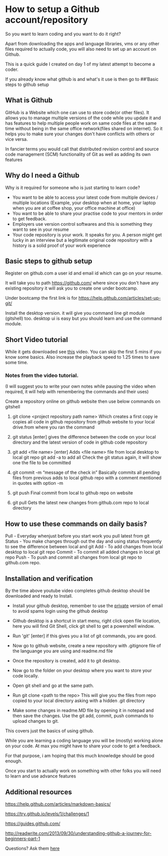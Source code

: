 # How to setup a Github account/repository

So you want to learn coding and you want to do it right?

Apart from downloading the apps and language libraries, vms or any other files required to actually code, you will also need to set up an account on Github.

This is a quick guide I created on day 1 of my latest attempt to become a coder.

If you already know what github is and what's it use is then go to ##‘Basic steps to github setup

## What is Github
GitHub is a Website which one can use to store code(or other files). It allows you to manage multiple versions of the code while you update it and has features to help multiple people work on same code files at the same time without being in the same office network(files shared on internet). So it helps you to make sure your changes don't have conflicts with others or vice versa. 

In fancier terms you would call that distributed revision control and source code management (SCM) functionality of Git as well as adding its own features

## Why do I need a Github
Why is it required for someone who is just starting to learn code?

- You want to be able to access your latest code from multiple devices / multiple locations (Example, your desktop when at home, your laptop when you are at coffee shop, your office machine at office)
- You want to be able to share your practise code to your mentors in order to get feedback.
- Employers use version control softwares and this is something they want to see in your resume
- Your code repository is your work. It speaks for you. A person might get lucky in an interview but a legitimate original code repository with a history is a solid proof of your work experience

## Basic steps to github setup
Register on github.com a user id and email id which can go on your resume.

It will take you to path https://github.com/ where since you don't have any existing repository  it will ask you to create one under bootcamp.

Under bootcamp the first link is for https://help.github.com/articles/set-up-git/

Install the desktop version. it will give you command line git module (gitshell) too. desktop ui is easy but you should learn and use the command module.  


## Short Video tutorial
While it gets downloaded see [this](https://www.youtube.com/watch?v=0fKg7e37bQE) video. You can skip the first 5 mins if you know some basics. Also increase the playback speed to 1.25 times to save some time.

### Notes from the video tutorial. 
(I will suggest you to write your own notes while pausing the video when required, it will help with remembering the commands and their uses)

Create a repository online on github website then use below commands on gitshell

1. git clone \<project repository path name> 
Which creates a first copy ie copies all code in github repository from github website to your local drive.from where you ran the command

2. git status [enter]
gives the difference between the code on your local directory and the latest version of code in github code repository

3. git add \<file name> [enter] 
Adds \<file name> file from local desktop to local git repo
git add -a to add all 
Check the git status again, it will show one the file to be committed

4. git commit -m “message of the check in”
Basically commits all pending files from previous adds to local github repo with a comment mentioned in quotes with option -m

5. git push
Final commit from local to github repo on website

6. git pull
Gets the latest new changes from github.com repo to local directory

## How to use these commands on daily basis?
Pull - Everyday whenjust before you start work you pull latest from git
Status - You make changes through out the day and using status frequently to see the difference between local and git
Add - To add changes from local desktop to local git repo
Commit - To commit all added changes in local git repo
Push - To push and commit all changes from local git repo to github.com repo.

## Installation and verification
By the time above youtube video completes github desktop should be downloaded and ready to Install. 

- Install your github desktop, remember to use the [private]( https://help.github.com/articles/keeping-your-email-address-private/) version of email to avoid spams
login using the github desktop

- Github desktop is a shortcut in start menu, right click open file location, here you will find Git Shell, click git shell to get a powershell window.

- Run 'git' [enter] if this gives you a list of git commands, you are good.

- Now go to github website, create a new repository with .gitignore file of the languange you are using and readme.md file

- Once the repository is created, add it to git desktop.

- Now go to the folder on your desktop where you want to store your code locally. 

- Open git shell and go at the same path.

- Run git clone \<path to the repo> This will give you the files from repo copied to your local directory asking with a hidden .git directory

- Make some changes in readme.MD file by opening it in notepad and then save the changes. Use the git add, commit, push commands to upload changes to git.

This covers just the basics of using github. 

While you are learning a coding language you will be (mostly) working alone on your code. At max you might have to share your code to get a feedback. 

For that purpose, i am hoping that this much knowledge should be good enough.

Once you start to actually work on something with other folks you will need to learn and use advance features

## Additional resources

https://help.github.com/articles/markdown-basics/

https://try.github.io/levels/1/challenges/1

https://guides.github.com/

http://readwrite.com/2013/09/30/understanding-github-a-journey-for-beginners-part-1




Questions? Ask them [here](www.reddit.com/r/learnprogramming)
